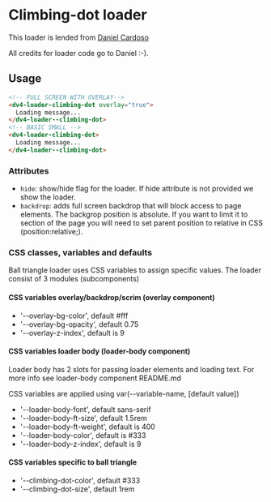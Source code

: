 # Climbing-dot loader

This loader is lended from [Daniel Cardoso](https://github.danielcardoso.net/load-awesome/animations/ball-climbing-dot.html)

All credits for loader code go to Daniel :-).

## Usage

```html
<!-- FULL SCREEN WITH OVERLAY-->
<dv4-loader-climbing-dot overlay="true">
  Loading message...
</dv4-loader--climbing-dot>
<!-- BASIC SMALL -->
<dv4-loader-climbing-dot>
  Loading message...
</dv4-loader--climbing-dot>

```

### Attributes

- `hide`: show/hide flag for the loader. If hide attribute is not provided we show the loader.
- `backdrop`: adds full screen backdrop that will block access to page elements. The backgrop position is absolute. If you want to limit it to section of the page you will need to set parent position to relative in CSS (position:relative;).

### CSS classes, variables and defaults

Ball triangle loader uses CSS variables to assign specific values. The loader consist of 3 modules (subcomponents)

#### CSS variables overlay/backdrop/scrim (overlay component)

- '--overlay-bg-color', default #fff
- '--overlay-bg-opacity', default 0.75
- '--overlay-z-index', default is 9

#### CSS variables loader body (loader-body component)

Loader body has 2 slots for passing loader elements and loading text. For more info see loader-body component README.md

CSS variables are applied using var(--variable-name, [default value])

- '--loader-body-font', default sans-serif
- '--loader-body-ft-size', default 1.5rem
- '--loader-body-ft-weight', default is 400
- '--loader-body-color', default is #333
- '--loader-body-z-index', default is 9

#### CSS variables specific to ball triangle

- '--climbing-dot-color', default #333
- '--climbing-dot-size', default 1rem
